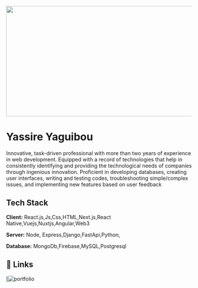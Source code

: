 
<img src="https://user-images.githubusercontent.com/83545092/152705601-b47bbcf4-f610-425d-9b62-f88985b377db.jpg" alt="" width="1000" height="300" style="object-fit:cover">

# Yassire Yaguibou
Innovative, task-driven professional with more than two years of
experience in web development. Equipped with a record of
technologies that help in consistently identifying and providing the
technological needs of companies through ingenious innovation.
Proficient in developing databases, creating user interfaces, writing and
testing codes, troubleshooting simple/complex issues, and
implementing new features based on user feedback

## Tech Stack

**Client:** React.js,Js,Css,HTML,Next.js,React Native,Vuejs,Nuxtjs,Angular,Web3

**Server:** Node, Express,Django,FastApi,Python,

**Database:** MongoDb,Firebase,MySQL,Postgresql

## 🔗 Links
[![portfolio](https://portfolio2025-amber.vercel.app/ )



